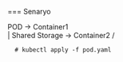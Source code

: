=== Senaryo


POD -> Container1 \
    |              Shared Storage
    -> Container2 /

```
  # kubectl apply -f pod.yaml
```
